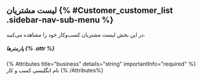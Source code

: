 ## لیست مشتریان {% #Customer_customer_list  .sidebar-nav-sub-menu %}
در این بخش لیست مشتریان کسب‌و‌کار خود را مشاهده می‌کنید.

##### پارمترها {% .attr %}

{% Attributes title="business" details="string" importantInfo="required" %}
نام انگلیسی کسب و کار
{% /Attributes%}
